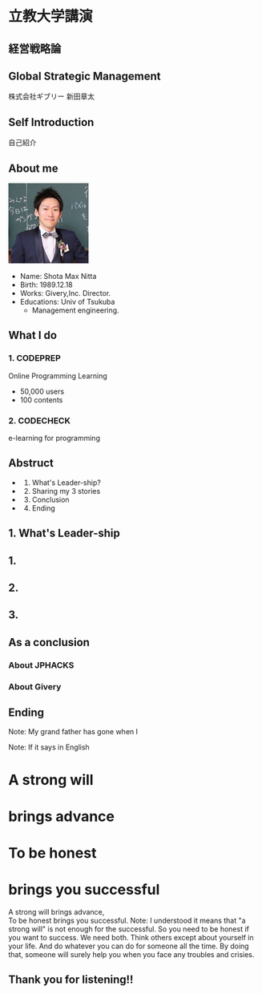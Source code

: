 <!-- .slide: data-background-image="assets/images/codeprep_top.jpg" -->
# 立教大学講演
## 経営戦略論
## Global Strategic Management
株式会社ギブリー 新田章太



## Self Introduction
自己紹介


## About me
![](assets/images/avatar.png)
- Name: Shota Max Nitta
- Birth: 1989.12.18
- Works: Givery,Inc. Director.
- Educations: Univ of Tsukuba
  - Management engineering.


## What I do


<!-- .slide: data-background-image="assets/images/codeprep_top.jpg" -->
### 1. CODEPREP
Online Programming Learning
- 50,000 users
- 100 contents







### 2. CODECHECK
e-learning for programming









## Abstruct


- 1. What's Leader-ship?
- 2. Sharing my 3 stories
- 3. Conclusion
- 4. Ending



## 1. What's Leader-ship



## 1.
## 2.
## 3.


## As a conclusion



### About JPHACKS



### About Givery



## Ending
Note:
My grand father has gone when I


<!-- .slide: data-background="assets/images/granpa.jpg" data-background-size="auto 100%" data-background-transition="zoom" -->
Note:
If it says in English


# A strong will <!-- .element: class="fragment" data-fragment-index="1" -->
# brings advance<!-- .element: class="fragment" data-fragment-index="2" -->


# To be honest<!-- .element: class="fragment" data-fragment-index="1" -->
# brings you successful<!-- .element: class="fragment" data-fragment-index="2" -->


A strong will brings advance, <br>To be honest brings you successful.
Note:
I understood it means that "a strong will" is not enough for the successful.
So you need to be honest if you want to success. We need both.
Think others except about yourself in your life.
And do whatever you can do for someone all the time.
By doing that, someone will surely help you when you face any troubles and crisies.


## Thank you for listening!!

